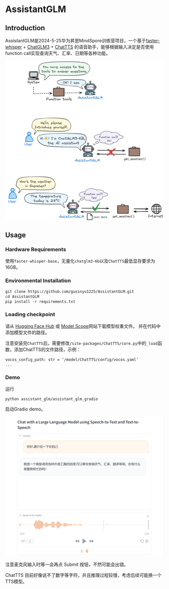 # AssistantGLM

## Introduction
AssistantGLM是2024-5-25华为昇思MindSpore训练营项目，一个基于[faster-whisper](https://github.com/SYSTRAN/faster-whisper) + [ChatGLM3](https://github.com/THUDM/ChatGLM3) + [ChatTTS](https://github.com/2noise/ChatTTS) 的语音助手，能够根据输入决定是否使用function call实现查询天气、汇率、日期等各种功能。

![AssistantGLM_figure](/figure/AssistantGLM.png "Function call 流程")

## Usage

### Hardware Requirements
使用`faster-whisper-base`，无量化`chatglm3-6b`以及`ChatTTS`最低显存要求为16GB。

### Environmental Installation
    git clone https://github.com/guxinyu1225/AssistantGLM.git
    cd AssistantGLM
    pip install -r requirements.txt

### Loading checkpoint
请从 [Hugging Face Hub](https://huggingface.co/models) 或 [Model Scope](https://modelscope.cn/)网站下载模型权重文件。
并在代码中添加模型文件的路径。

注意安装完`ChatTTS`后，需要修改`/site-packages/ChatTTS/core.py`中的`_load`函数，添加ChatTTS的文件路径，示例：

    vocos_config_path: str = ‘/model/ChatTTS/config/vocos.yaml’
    ...

### Demo
运行

    python assistant_glm/assistant_glm_gradio

启动Gradio demo。

![demo_figure](/figure/demo.png "Gradio demo")

注意麦克风输入时等一会再点 Submit 按钮，不然可能会出错。

ChatTTS 目前好像说不了数字等字符，并且推理过程较慢，考虑后续可能换一个TTS模型。
